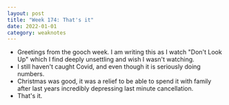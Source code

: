 ```yaml
---
layout: post
title: "Week 174: That's it"
date: 2022-01-01
category: weaknotes
---
```

* Greetings from the gooch week. I am writing this as I watch "Don't Look Up" which I find deeply unsettling and wish I wasn't watching.
* I still haven't caught Covid, and even though it is seriously doing numbers.
* Christmas was good, it was a relief to be able to spend it with family after last years incredibly depressing last minute cancellation.
* That's it.

